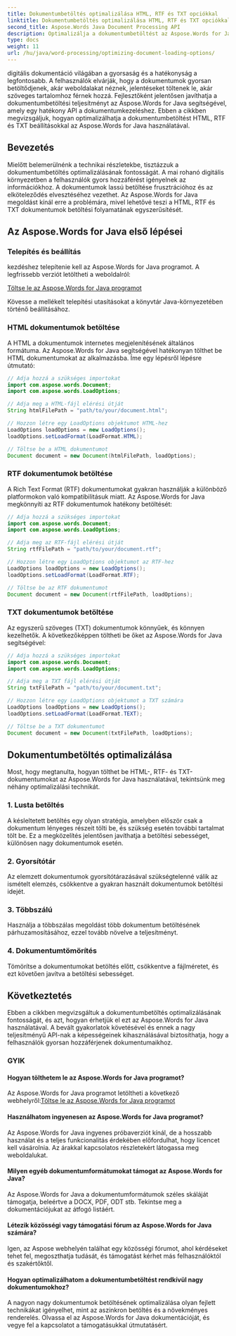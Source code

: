 ```yaml
---
title: Dokumentumbetöltés optimalizálása HTML, RTF és TXT opciókkal
linktitle: Dokumentumbetöltés optimalizálása HTML, RTF és TXT opciókkal
second_title: Aspose.Words Java Document Processing API
description: Optimalizálja a dokumentumbetöltést az Aspose.Words for Java segítségével. Növelje a HTML, RTF és TXT fájlok sebességét és hatékonyságát. Növelje a felhasználói élményt még ma!
type: docs
weight: 11
url: /hu/java/word-processing/optimizing-document-loading-options/
---
```


digitális dokumentáció világában a gyorsaság és a hatékonyság a legfontosabb. A felhasználók elvárják, hogy a dokumentumok gyorsan betöltődjenek, akár weboldalakat néznek, jelentéseket töltenek le, akár szöveges tartalomhoz férnek hozzá. Fejlesztőként jelentősen javíthatja a dokumentumbetöltési teljesítményt az Aspose.Words for Java segítségével, amely egy hatékony API a dokumentumkezeléshez. Ebben a cikkben megvizsgáljuk, hogyan optimalizálhatja a dokumentumbetöltést HTML, RTF és TXT beállításokkal az Aspose.Words for Java használatával.

## Bevezetés

Mielőtt belemerülnénk a technikai részletekbe, tisztázzuk a dokumentumbetöltés optimalizálásának fontosságát. A mai rohanó digitális környezetben a felhasználók gyors hozzáférést igényelnek az információkhoz. A dokumentumok lassú betöltése frusztrációhoz és az elköteleződés elvesztéséhez vezethet. Az Aspose.Words for Java megoldást kínál erre a problémára, mivel lehetővé teszi a HTML, RTF és TXT dokumentumok betöltési folyamatának egyszerűsítését.

## Az Aspose.Words for Java első lépései

### Telepítés és beállítás

kezdéshez telepítenie kell az Aspose.Words for Java programot. A legfrissebb verziót letöltheti a weboldalról:

[Töltse le az Aspose.Words for Java programot](https://releases.aspose.com/words/java/)

Kövesse a mellékelt telepítési utasításokat a könyvtár Java-környezetében történő beállításához.

### HTML dokumentumok betöltése

A HTML a dokumentumok internetes megjelenítésének általános formátuma. Az Aspose.Words for Java segítségével hatékonyan tölthet be HTML dokumentumokat az alkalmazásba. Íme egy lépésről lépésre útmutató:

```java
// Adja hozzá a szükséges importokat
import com.aspose.words.Document;
import com.aspose.words.LoadOptions;

// Adja meg a HTML-fájl elérési útját
String htmlFilePath = "path/to/your/document.html";

// Hozzon létre egy LoadOptions objektumot HTML-hez
LoadOptions loadOptions = new LoadOptions();
loadOptions.setLoadFormat(LoadFormat.HTML);

// Töltse be a HTML dokumentumot
Document document = new Document(htmlFilePath, loadOptions);
```

### RTF dokumentumok betöltése

A Rich Text Format (RTF) dokumentumokat gyakran használják a különböző platformokon való kompatibilitásuk miatt. Az Aspose.Words for Java megkönnyíti az RTF dokumentumok hatékony betöltését:

```java
// Adja hozzá a szükséges importokat
import com.aspose.words.Document;
import com.aspose.words.LoadOptions;

// Adja meg az RTF-fájl elérési útját
String rtfFilePath = "path/to/your/document.rtf";

// Hozzon létre egy LoadOptions objektumot az RTF-hez
LoadOptions loadOptions = new LoadOptions();
loadOptions.setLoadFormat(LoadFormat.RTF);

// Töltse be az RTF dokumentumot
Document document = new Document(rtfFilePath, loadOptions);
```

### TXT dokumentumok betöltése

Az egyszerű szöveges (TXT) dokumentumok könnyűek, és könnyen kezelhetők. A következőképpen töltheti be őket az Aspose.Words for Java segítségével:

```java
// Adja hozzá a szükséges importokat
import com.aspose.words.Document;
import com.aspose.words.LoadOptions;

// Adja meg a TXT fájl elérési útját
String txtFilePath = "path/to/your/document.txt";

// Hozzon létre egy LoadOptions objektumot a TXT számára
LoadOptions loadOptions = new LoadOptions();
loadOptions.setLoadFormat(LoadFormat.TEXT);

// Töltse be a TXT dokumentumot
Document document = new Document(txtFilePath, loadOptions);
```

## Dokumentumbetöltés optimalizálása

Most, hogy megtanulta, hogyan tölthet be HTML-, RTF- és TXT-dokumentumokat az Aspose.Words for Java használatával, tekintsünk meg néhány optimalizálási technikát.

### 1. Lusta betöltés

A késleltetett betöltés egy olyan stratégia, amelyben először csak a dokumentum lényeges részeit tölti be, és szükség esetén további tartalmat tölt be. Ez a megközelítés jelentősen javíthatja a betöltési sebességet, különösen nagy dokumentumok esetén.

### 2. Gyorsítótár

Az elemzett dokumentumok gyorsítótárazásával szükségtelenné válik az ismételt elemzés, csökkentve a gyakran használt dokumentumok betöltési idejét.

### 3. Többszálú

Használja a többszálas megoldást több dokumentum betöltésének párhuzamosításához, ezzel tovább növelve a teljesítményt.

### 4. Dokumentumtömörítés

Tömörítse a dokumentumokat betöltés előtt, csökkentve a fájlméretet, és ezt követően javítva a betöltési sebességet.

## Következtetés

Ebben a cikkben megvizsgáltuk a dokumentumbetöltés optimalizálásának fontosságát, és azt, hogyan érhetjük el ezt az Aspose.Words for Java használatával. A bevált gyakorlatok követésével és ennek a nagy teljesítményű API-nak a képességeinek kihasználásával biztosíthatja, hogy a felhasználók gyorsan hozzáférjenek dokumentumaikhoz.

### GYIK

#### Hogyan tölthetem le az Aspose.Words for Java programot?

 Az Aspose.Words for Java programot letöltheti a következő webhelyről:[Töltse le az Aspose.Words for Java programot](https://releases.aspose.com/words/java/)

#### Használhatom ingyenesen az Aspose.Words for Java programot?

Az Aspose.Words for Java ingyenes próbaverziót kínál, de a hosszabb használat és a teljes funkcionalitás érdekében előfordulhat, hogy licencet kell vásárolnia. Az árakkal kapcsolatos részletekért látogassa meg weboldalukat.

#### Milyen egyéb dokumentumformátumokat támogat az Aspose.Words for Java?

Az Aspose.Words for Java a dokumentumformátumok széles skáláját támogatja, beleértve a DOCX, PDF, ODT stb. Tekintse meg a dokumentációjukat az átfogó listáért.

#### Létezik közösségi vagy támogatási fórum az Aspose.Words for Java számára?

Igen, az Aspose webhelyén találhat egy közösségi fórumot, ahol kérdéseket tehet fel, megoszthatja tudását, és támogatást kérhet más felhasználóktól és szakértőktől.

#### Hogyan optimalizálhatom a dokumentumbetöltést rendkívül nagy dokumentumokhoz?

A nagyon nagy dokumentumok betöltésének optimalizálása olyan fejlett technikákat igényelhet, mint az aszinkron betöltés és a növekményes renderelés. Olvassa el az Aspose.Words for Java dokumentációját, és vegye fel a kapcsolatot a támogatásukkal útmutatásért.